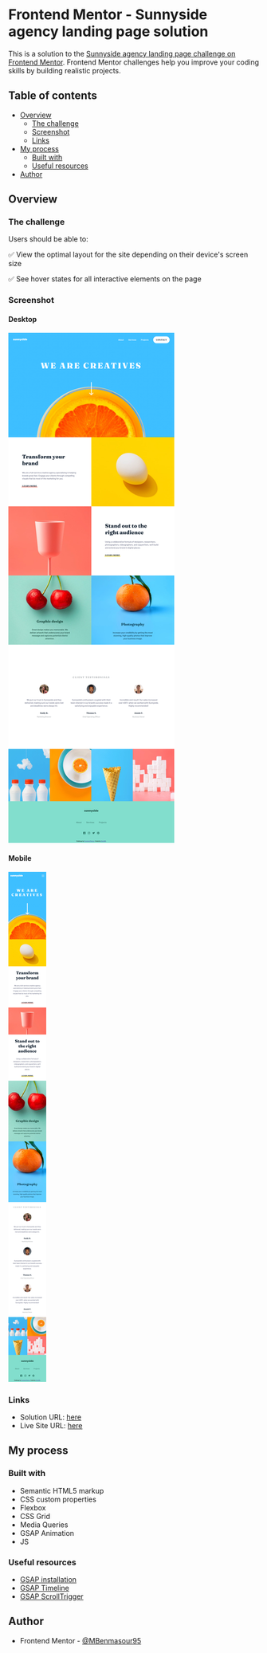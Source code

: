 # Frontend Mentor - Sunnyside agency landing page solution

This is a solution to the [Sunnyside agency landing page challenge on Frontend Mentor](https://www.frontendmentor.io/challenges/sunnyside-agency-landing-page-7yVs3B6ef). Frontend Mentor challenges help you improve your coding skills by building realistic projects.

## Table of contents

- [Overview](#overview)
  - [The challenge](#the-challenge)
  - [Screenshot](#screenshot)
  - [Links](#links)
- [My process](#my-process)
  - [Built with](#built-with)
  - [Useful resources](#useful-resources)
- [Author](#author)

## Overview

### The challenge

Users should be able to:

:white_check_mark: View the optimal layout for the site depending on their device's screen size

:white_check_mark: See hover states for all interactive elements on the page

### Screenshot

#### Desktop

![desktop](./screenshots/desktop.png)

#### Mobile

![mobile](./screenshots/mobile.png)

### Links

- Solution URL: [here](https://your-solution-url.com)
- Live Site URL: [here](https://your-live-site-url.com)

## My process

### Built with

- Semantic HTML5 markup
- CSS custom properties
- Flexbox
- CSS Grid
- Media Queries
- GSAP Animation
- JS

### Useful resources

- [GSAP installation](https://greensock.com/docs/v3/Installation)
- [GSAP Timeline](https://greensock.com/docs/v3/GSAP/Timeline)
- [GSAP ScrollTrigger](https://greensock.com/docs/v3/Plugins/ScrollTrigger)

## Author

- Frontend Mentor - [@MBenmasour95](https://www.frontendmentor.io/profile/MBenmasour95)
